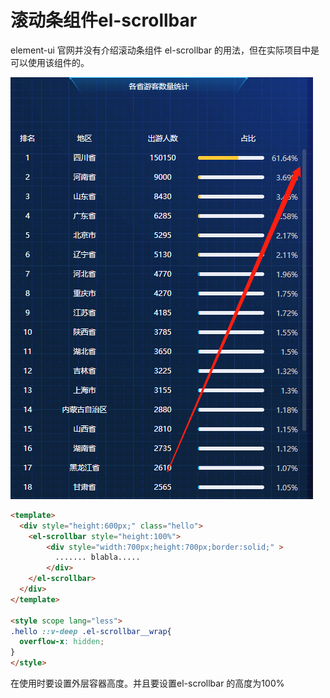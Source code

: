 # 滚动条组件el-scrollbar

element-ui 官网并没有介绍滚动条组件 el-scrollbar 的用法，但在实际项目中是可以使用该组件的。

![03](../image/03.png)

```html
<template>
  <div style="height:600px;" class="hello">
    <el-scrollbar style="height:100%">
        <div style="width:700px;height:700px;border:solid;" >
          ....... blabla.....
        </div>
    </el-scrollbar>
  </div>
</template>

<style scope lang="less">
.hello ::v-deep .el-scrollbar__wrap{ 
  overflow-x: hidden;
}
</style>
```

在使用时要设置外层容器高度。并且要设置el-scrollbar 的高度为100%